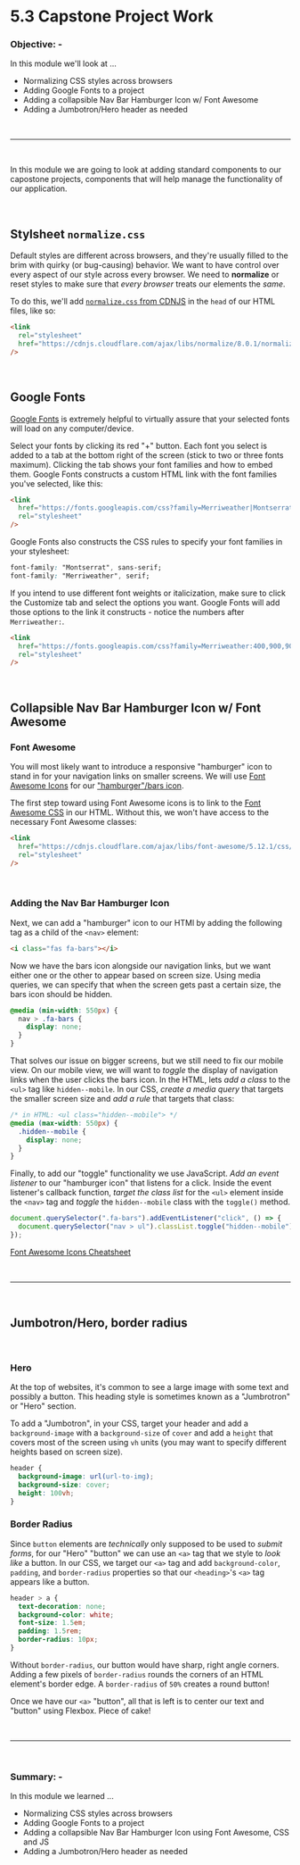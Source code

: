 # 5.3 Capstone Project Work

### **Objective: -**

In this module we'll look at ...

- Normalizing CSS styles across browsers
- Adding Google Fonts to a project
- Adding a collapsible Nav Bar Hamburger Icon w/ Font Awesome
- Adding a Jumbotron/Hero header as needed

<br>

---

<br>

In this module we are going to look at adding standard components to our capostone projects, components that will help manage the functionality of our application.

<br>

## **Stylsheet `normalize.css`**

Default styles are different across browsers, and they're usually filled to the brim with quirky (or bug-causing) behavior. We want to have control over every aspect of our style across every browser. We need to **normalize** or reset styles to make sure that _every browser_ treats our elements the _same_.

To do this, we'll add [`normalize.css` from CDNJS](https://cdnjs.com/libraries/normalize) in the `head` of our HTML files, like so:

```html
<link
  rel="stylesheet"
  href="https://cdnjs.cloudflare.com/ajax/libs/normalize/8.0.1/normalize.min.css"
/>
```

<br>

## **Google Fonts**

[Google Fonts](https://fonts.google.com/) is extremely helpful to virtually assure that your selected fonts will load on any computer/device.

Select your fonts by clicking its red "+" button. Each font you select is added to a tab at the bottom right of the screen (stick to two or three fonts maximum). Clicking the tab shows your font families and how to embed them. Google Fonts constructs a custom HTML link with the font families you've selected, like this:

```html
<link
  href="https://fonts.googleapis.com/css?family=Merriweather|Montserrat&display=swap"
  rel="stylesheet"
/>
```

Google Fonts also constructs the CSS rules to specify your font families in your stylesheet:

```css
font-family: "Montserrat", sans-serif;
font-family: "Merriweather", serif;
```

If you intend to use different font weights or italicization, make sure to click the Customize tab and select the options you want. Google Fonts will add those options to the link it constructs - notice the numbers after `Merriweather:`.

```html
<link
  href="https://fonts.googleapis.com/css?family=Merriweather:400,900,900i|Montserrat&display=swap"
  rel="stylesheet"
/>
```

<br>

## **Collapsible Nav Bar Hamburger Icon w/ Font Awesome**

### **Font Awesome**

You will most likely want to introduce a responsive "hamburger" icon to stand in for your navigation links on smaller screens. We will use [Font Awesome Icons](https://fontawesome.com/icons) for our ["hamburger"/bars icon](https://fontawesome.com/icons/bars?style=solid).

The first step toward using Font Awesome icons is to link to the [Font Awesome CSS](https://cdnjs.com/libraries/font-awesome) in our HTML. Without this, we won't have access to the necessary Font Awesome classes:

```html
<link
  href="https://cdnjs.cloudflare.com/ajax/libs/font-awesome/5.12.1/css/all.min.css"
  rel="stylesheet"
/>
```

<br>

### **Adding the Nav Bar Hamburger Icon**

Next, we can add a "hamburger" icon to our HTMl by adding the following tag as a child of the `<nav>` element:

```html
<i class="fas fa-bars"></i>
```

Now we have the bars icon alongside our navigation links, but we want either one or the other to appear based on screen size. Using media queries, we can specify that when the screen gets past a certain size, the bars icon should be hidden.

```css
@media (min-width: 550px) {
  nav > .fa-bars {
    display: none;
  }
}
```

That solves our issue on bigger screens, but we still need to fix our mobile view. On our mobile view, we will want to _toggle_ the display of navigation links when the user clicks the bars icon. In the HTML, lets _add a class_ to the `<ul>` tag like `hidden--mobile`. In our CSS, _create a media query_ that targets the smaller screen size and _add a rule_ that targets that class:

```css
/* in HTML: <ul class="hidden--mobile"> */
@media (max-width: 550px) {
  .hidden--mobile {
    display: none;
  }
}
```

Finally, to add our "toggle" functionality we use JavaScript. _Add an event listener_ to our "hamburger icon" that listens for a click. Inside the event listener's callback function, _target the class list_ for the `<ul>` element inside the `<nav>` tag and _toggle_ the `hidden--mobile` class with the `toggle()` method.

```javascript
document.querySelector(".fa-bars").addEventListener("click", () => {
  document.querySelector("nav > ul").classList.toggle("hidden--mobile");
});
```

[Font Awesome Icons Cheatsheet](https://fontawesome.com/cheatsheet)

<br>

---

<br>

## Jumbotron/Hero, border radius

<br>

### **Hero**

At the top of websites, it's common to see a large image with some text and possibly a button. This heading style is sometimes known as a "Jumbrotron" or "Hero" section.

To add a "Jumbotron", in your CSS, target your header and add a `background-image` with a `background-size` of `cover` and add a `height` that covers most of the screen using `vh` units (you may want to specify different heights based on screen size).

```css
header {
  background-image: url(url-to-img);
  background-size: cover;
  height: 100vh;
}
```

### **Border Radius**

Since `button` elements are _technically_ only supposed to be used to _submit forms_, for our "Hero" "button" we can use an `<a>` tag that we style to _look like_ a button. In our CSS, we target our `<a>` tag and add `background-color`, `padding`, and `border-radius` properties so that our `<heading>`'s `<a>` tag appears like a button.

```css
header > a {
  text-decoration: none;
  background-color: white;
  font-size: 1.5em;
  padding: 1.5rem;
  border-radius: 10px;
}
```

Without `border-radius`, our button would have sharp, right angle corners. Adding a few pixels of `border-radius` rounds the corners of an HTML element's border edge. A `border-radius` of `50%` creates a round button!

Once we have our `<a>` "button", all that is left is to center our text and "button" using Flexbox. Piece of cake!

<br>

---

<br>

### **Summary: -**

In this module we learned ...

- Normalizing CSS styles across browsers
- Adding Google Fonts to a project
- Adding a collapsible Nav Bar Hamburger Icon using Font Awesome, CSS and JS
- Adding a Jumbotron/Hero header as needed
